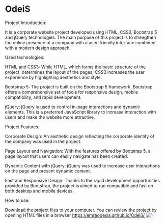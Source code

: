 # OdeiS
Project Introduction:

  It is a corporate website project developed using HTML, CSS3, Bootstrap 5 and jQuery technologies. The main purpose of this project is to strengthen the online presence of a company with a user-friendly interface combined with a modern design approach.

Used technologies:

HTML and CSS3: While HTML, which forms the basic structure of the project, determines the layout of the pages, CSS3 increases the user experience by highlighting aesthetics and style.

Bootstrap 5: The project is built on the Bootstrap 5 framework. Bootstrap offers a comprehensive set of tools for responsive design, mobile compatibility, and rapid development.

jQuery: jQuery is used to control in-page interactions and dynamic elements. This is a preferred JavaScript library to increase interaction with users and make the website more attractive.

Project Features:

Corporate Design: An aesthetic design reflecting the corporate identity of the company was used in the project.

Page Layout and Navigation: With the features offered by Bootstrap 5, a page layout that users can easily navigate has been created.

Dynamic Content with jQuery: jQuery was used to increase user interactions on the page and present dynamic content.

Fast and Responsive Design: Thanks to the rapid development opportunities provided by Bootstrap, the project is aimed to run compatible and fast on both desktop and mobile devices.

How to use:

Download the project files to your computer.
You can review the project by opening HTML files in a browser
https://emreodesia.github.io/OdeiS/
![1](https://github.com/Emreodesia/OdeiS/assets/115417234/88fd4495-b5d7-42c2-a185-35d8c91db3e7)



